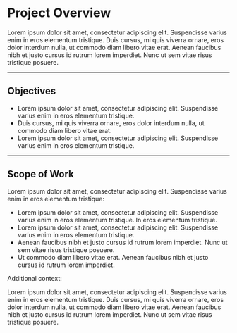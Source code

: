 # Project Overview

Lorem ipsum dolor sit amet, consectetur adipiscing elit. Suspendisse varius enim in eros elementum tristique. Duis cursus, mi quis viverra ornare, eros dolor interdum nulla, ut commodo diam libero vitae erat. Aenean faucibus nibh et justo cursus id rutrum lorem imperdiet. Nunc ut sem vitae risus tristique posuere.

---

## Objectives

- Lorem ipsum dolor sit amet, consectetur adipiscing elit. Suspendisse varius enim in eros elementum tristique.  
- Duis cursus, mi quis viverra ornare, eros dolor interdum nulla, ut commodo diam libero vitae erat.  
- Lorem ipsum dolor sit amet, consectetur adipiscing elit. Suspendisse varius enim in eros elementum tristique.

---

## Scope of Work

Lorem ipsum dolor sit amet, consectetur adipiscing elit. Suspendisse varius enim in eros elementum tristique:

- Lorem ipsum dolor sit amet, consectetur adipiscing elit. Suspendisse varius enim in eros elementum tristique. In eros elementum tristique.  
- Lorem ipsum dolor sit amet, consectetur adipiscing elit. Suspendisse varius enim in eros elementum tristique.  
- Aenean faucibus nibh et justo cursus id rutrum lorem imperdiet. Nunc ut sem vitae risus tristique posuere.  
- Ut commodo diam libero vitae erat. Aenean faucibus nibh et justo cursus id rutrum lorem imperdiet.  

Additional context:

Lorem ipsum dolor sit amet, consectetur adipiscing elit. Suspendisse varius enim in eros elementum tristique. Duis cursus, mi quis viverra ornare, eros dolor interdum nulla, ut commodo diam libero vitae erat. Aenean faucibus nibh et justo cursus id rutrum lorem imperdiet. Nunc ut sem vitae risus tristique posuere.
